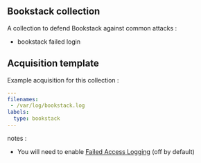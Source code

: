 ## Bookstack collection

A collection to defend Bookstack against common attacks :
 - bookstack failed login


## Acquisition template

Example acquisition for this collection :

```yaml
---
filenames:
 - /var/log/bookstack.log
labels:
  type: bookstack
---
```

notes :
 - You will need to enable [Failed Access Logging](https://www.bookstackapp.com/docs/admin/security/#failed-access-logging) (off by default) 
